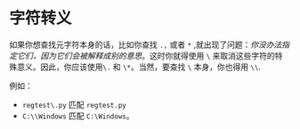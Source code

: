 # 字符转义

如果你想查找元字符本身的话，比如你查找 `.,` 或者 `*` ,就出现了问题：*你没办法指定它们，因为它们会被解释成别的意思*。这时你就得使用 `\` 来取消这些字符的特殊意义。因此，你应该使用`\.` 和 `\*`。当然，要查找 `\` 本身，你也得用 `\\`.

例如：

- `regtest\.py` 匹配 `regtest.py`
- `C:\\Windows` 匹配 `C:\Windows`。

